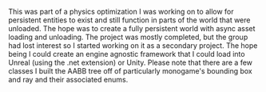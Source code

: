 This was part of a physics optimization I was working on to allow for persistent entities to exist and still function in parts of the world that were unloaded. The hope was to create a fully persistent world with async asset loading and unloading. The project was mostly completed, but the group had lost interest so I started working on it as a secondary project. The hope being I could create an engine agnostic framework that I could load into Unreal (using the .net extension) or Unity. Please note that there are a few classes I built the AABB tree off of particularly monogame's bounding box and ray and their associated enums.